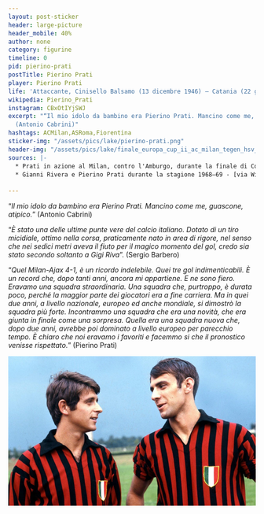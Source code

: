 ```yaml
---
layout: post-sticker
header: large-picture
header_mobile: 40%
author: none
category: figurine
timeline: 0
pid: pierino-prati
postTitle: Pierino Prati
player: Pierino Prati
life: 'Attaccante, Cinisello Balsamo (13 dicembre 1946) – Catania (22 giugno 2020) '
wikipedia: Pierino_Prati
instagram: CBxOtIYjSWJ
excerpt: "“Il mio idolo da bambino era Pierino Prati. Mancino come me, guascone, atipico.”
  (Antonio Cabrini)"
hashtags: ACMilan,ASRoma,Fiorentina
sticker-img: "/assets/pics/lake/pierino-prati.png"
header-img: "/assets/pics/lake/finale_europa_cup_ii_ac_milan_tegen_hsv_hamburg_2-0-_spelmomenten-_bestanddeelnr_921-3782.jpg"
sources: |-
  * Prati in azione al Milan, contro l'Amburgo, durante la finale di Coppa delle Coppe 1967-1968 a Rotterdam - [via Wikipedia](https://it.wikipedia.org/wiki/Pierino_Prati#/media/File:Finale_Europa_Cup_II_AC_Milan_tegen_HSV_Hamburg_2-0._Spelmomenten,_Bestanddeelnr_921-3782.jpg)
  * Gianni Rivera e Pierino Prati durante la stagione 1968–69 - [via Wikipedia](https://commons.wikimedia.org/wiki/File:1968%E2%80%9369_Milan_AC_-_Gianni_Rivera_and_Pierino_Prati.jpg)

---
```

“_Il mio idolo da bambino era Pierino Prati. Mancino come me, guascone, atipico._” (Antonio Cabrini)

“_È stato una delle ultime punte vere del calcio italiano. Dotato di un tiro micidiale, ottimo nella corsa, praticamente nato in area di rigore, nel senso che nei sedici metri aveva il fiuto per il magico momento del gol, credo sia stato secondo soltanto a Gigi Riva_”. (Sergio Barbero)

“_Quel Milan-Ajax 4-1, è un ricordo indelebile. Quei tre gol indimenticabili. È un record che, dopo tanti anni, ancora mi appartiene. E ne sono fiero. Eravamo una squadra straordinaria. Una squadra che, purtroppo, è durata poco, perché la maggior parte dei giocatori era a fine carriera. Ma in quei due anni, a livello nazionale, europeo ed anche mondiale, si dimostrò la squadra più forte. Incontrammo una squadra che era una novità, che era giunta in finale come una sorpresa. Quella era una squadra nuova che, dopo due anni, avrebbe poi dominato a livello europeo per parecchio tempo. È chiaro che noi eravamo i favoriti e facemmo si che il pronostico venisse rispettato._” (Pierino Prati)

![](/assets/pics/lake/1968-69_milan_ac_-_gianni_rivera_and_pierino_prati.jpg)
